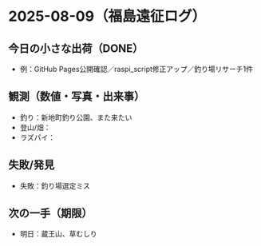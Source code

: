# 2025-08-09（福島遠征ログ）

## 今日の小さな出荷（DONE）
- 例：GitHub Pages公開確認／raspi_script修正アップ／釣り場リサーチ1件

## 観測（数値・写真・出来事）
- 釣り：新地町釣り公園、また来たい
- 登山/畑：
- ラズパイ：

## 失敗/発見
- 失敗：釣り場選定ミス

## 次の一手（期限）
- 明日：蔵王山、草むしり
